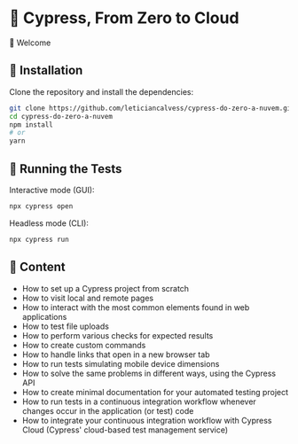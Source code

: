 

# 📗 Cypress, From Zero to Cloud


👋 Welcome

## 🚀 Installation

Clone the repository and install the dependencies:

```bash
git clone https://github.com/leticiancalvess/cypress-do-zero-a-nuvem.git
cd cypress-do-zero-a-nuvem
npm install
# or
yarn
```

## 🧪 Running the Tests

Interactive mode (GUI):
```bash
npx cypress open
```

Headless mode (CLI):
```bash
npx cypress run
```
## 📝 Content

- How to set up a Cypress project from scratch
- How to visit local and remote pages
- How to interact with the most common elements found in web applications
- How to test file uploads
- How to perform various checks for expected results
- How to create custom commands
- How to handle links that open in a new browser tab
- How to run tests simulating mobile device dimensions
- How to solve the same problems in different ways, using the Cypress API
- How to create minimal documentation for your automated testing project
- How to run tests in a continuous integration workflow whenever changes occur in the application (or test) code
- How to integrate your continuous integration workflow with Cypress Cloud (Cypress' cloud-based test management service)



